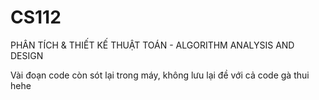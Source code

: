 # CS112
PHÂN TÍCH &amp; THIẾT KẾ THUẬT TOÁN - ALGORITHM ANALYSIS AND DESIGN


Vài đoạn code còn sót lại trong máy, không lưu lại đề với cả code gà thui hehe
